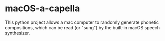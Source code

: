 # macOS-a-capella
This python project allows a mac computer to randomly generate phonetic compositions, which can be read (or "sung") by the built-in macOS speech synthesizer.
